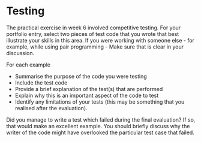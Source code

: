 # Testing

The practical exercise in week 6 involved competitive testing. For your portfolio entry,
select two pieces of test code that you wrote that best illustrate your skills in this
area. If you were working with someone else - for example, while using pair programming -
Make sure that is clear in your discussion.

For each example

* Summarise the purpose of the code you were testing
* Include the test code
* Provide a brief explanation of the test(s) that are performed
* Explain why this is an important aspect of the code to test
* Identify any limitations of your tests (this may be something that you realised after
  the evaluation).

Did you manage to write a test which failed during the final evaluation? If so, that would
make an excellent example. You should briefly discuss why the writer of the code might 
have overlooked the particular test case that failed.
